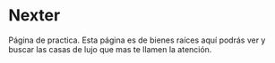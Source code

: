 # Nexter
Página de practica. Esta página es de bienes raíces aquí podrás ver y buscar las casas de lujo que mas te llamen la atención.

